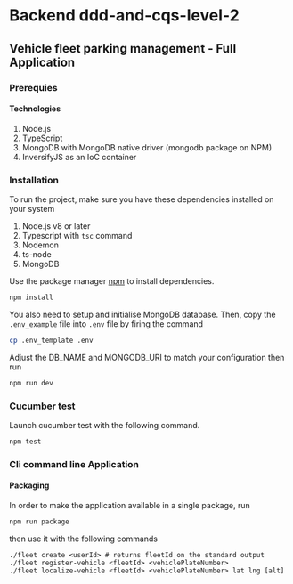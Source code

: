 # Backend ddd-and-cqs-level-2

## Vehicle fleet parking management - Full Application

### Prerequies

#### Technologies

1. Node.js
2. TypeScript
3. MongoDB with MongoDB native driver (mongodb package on NPM)
4. InversifyJS as an IoC container

### Installation

To run the project, make sure you have these dependencies installed on your system

1. Node.js v8 or later
2. Typescript with `tsc` command
3. Nodemon
4. ts-node
5. MongoDB

Use the package manager [npm](https://www.npmjs.com/package/npm) to install dependencies.

```bash
npm install
```

You also need to setup and initialise MongoDB database. Then, copy the `.env_example` file into `.env` file by firing the command

```bash
cp .env_template .env
```

Adjust the DB_NAME and MONGODB_URI to match your configuration then run

```bash
npm run dev
```

### Cucumber test

Launch cucumber test with the following command.

```bash
npm test
```

### Cli command line Application

#### Packaging

In order to make the application available in a single package, run

```bash
npm run package
```

then use it with the following commands

```shell
./fleet create <userId> # returns fleetId on the standard output
./fleet register-vehicle <fleetId> <vehiclePlateNumber>
./fleet localize-vehicle <fleetId> <vehiclePlateNumber> lat lng [alt]
```
